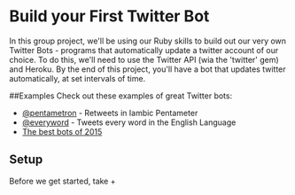 # Build your First Twitter Bot

In this group project, we'll be using our Ruby skills to build out our very own Twitter Bots - programs that automatically update a twitter account of our choice. To do this, we'll need to use the Twitter API (wia the 'twitter' gem) and Heroku. By the end of this project, you'll have a bot that updates twitter automatically, at set intervals of time.

##Examples
Check out these examples of great Twitter bots:
+ [@pentametron](https://twitter.com/pentametron?lang=en) - Retweets in Iambic Pentameter
+ [@everyword](https://twitter.com/everyword) - Tweets every word in the English Language
+ [The best bots of 2015](http://qz.com/279139/the-17-best-bots-on-twitter/)

## Setup
Before we get started, take 
+ 
